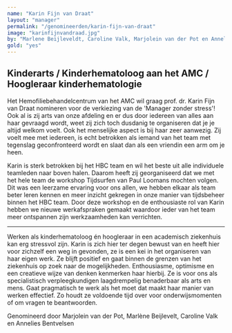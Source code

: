 ```yaml
---
name: "Karin Fijn van Draat"
layout: "manager"
permalink: "/genomineerden/karin-fijn-van-draat"
image: "karinfijnvandraad.jpg"
by: "Marlene Beijleveldt, Caroline Valk, Marjolein van der Pot en Annelies Bentvelsen"
gold: "yes"
---
```

## Kinderarts / Kinderhematoloog aan het AMC / Hoogleraar kinderhematologie
Het Hemofiliebehandelcentrum van het AMC wil graag prof. dr. Karin Fijn van Draat nomineren voor de verkiezing van de 'Manager zonder stress'!
Ook al is zij arts van onze afdeling en er dus door iedereen van alles aan haar gevraagd wordt, weet zij zich toch dusdanig te organiseren dat je je altijd welkom voelt. Ook het menselijke aspect is bij haar zeer aanwezig. Zij voelt mee met iedereen, is echt betrokken als iemand van het team met tegenslag geconfronteerd wordt en slaat dan als een vriendin een arm om je heen.

Karin is sterk betrokken bij het HBC team en wil het beste uit alle individuele teamleden naar boven halen. Daarom heeft zij georganiseerd dat we met het hele team de workshop Tijdsurfen van Paul Loomans mochten volgen. Dit was een leerzame ervaring voor ons allen, we hebben elkaar als team beter leren kennen en meer inzicht gekregen in onze manier van tijdsbeheer binnen het HBC team. Door deze workshop en de enthousiaste rol van Karin hebben we nieuwe werkafspraken gemaakt waardoor ieder van het team meer ontspannen zijn werkzaamheden kan verrichten.

<hr>

Werken als kinderhematoloog én hoogleraar in een academisch ziekenhuis kan erg stressvol zijn. Karin is zich hier ter degen bewust van en heeft hier voor zichzelf een weg in gevonden, ze is een kei in het organiseren van haar eigen werk. Ze blijft positief en gaat binnen de grenzen van het ziekenhuis op zoek naar de mogelijkheden. Enthousiasme, optimisme en een creatieve wijze van denken kenmerken haar hierbij. Ze is voor ons als specialistisch verpleegkundigen laagdrempelig benaderbaar als arts en mens. Gaat pragmatisch te werk als het moet dat maakt haar manier van werken effectief. Zo houdt ze voldoende tijd over voor onderwijsmomenten of om vragen te beantwoorden.

Genomineerd door Marjolein van der Pot, Marlène Beijlevelt, Caroline Valk en Annelies Bentvelsen
